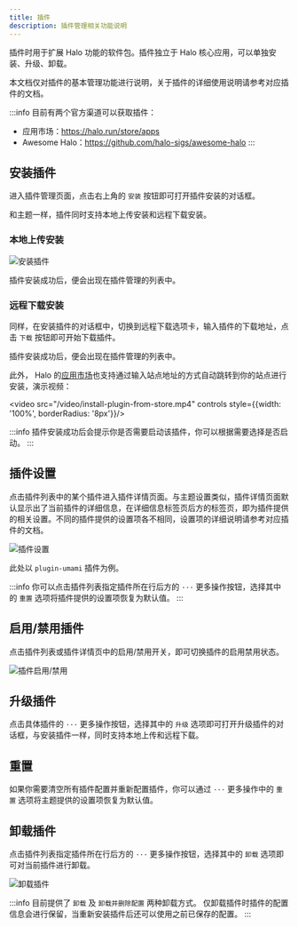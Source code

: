 ```yaml
---
title: 插件
description: 插件管理相关功能说明
---
```


插件时用于扩展 Halo 功能的软件包。插件独立于 Halo 核心应用，可以单独安装、升级、卸载。

本文档仅对插件的基本管理功能进行说明，关于插件的详细使用说明请参考对应插件的文档。

:::info
目前有两个官方渠道可以获取插件：

- 应用市场：<https://halo.run/store/apps>
- Awesome Halo：<https://github.com/halo-sigs/awesome-halo>
:::

## 安装插件

进入插件管理页面，点击右上角的 `安装` 按钮即可打开插件安装的对话框。

和主题一样，插件同时支持本地上传安装和远程下载安装。

### 本地上传安装

![安装插件](/img/user-guide/plugins/plugin-install.png)

插件安装成功后，便会出现在插件管理的列表中。

### 远程下载安装

同样，在安装插件的对话框中，切换到远程下载选项卡，输入插件的下载地址，点击 `下载` 按钮即可开始下载插件。

插件安装成功后，便会出现在插件管理的列表中。

此外， Halo 的[应用市场](https://halo.run/store/apps)也支持通过输入站点地址的方式自动跳转到你的站点进行安装，演示视频：

<video src="/video/install-plugin-from-store.mp4" controls style={{width: '100%', borderRadius: '8px'}}/>

:::info
插件安装成功后会提示你是否需要启动该插件，你可以根据需要选择是否启动。
:::

## 插件设置

点击插件列表中的某个插件进入插件详情页面。与主题设置类似，插件详情页面默认显示出了当前插件的详细信息，在详细信息标签页后方的标签页，即为插件提供的相关设置。不同的插件提供的设置项各不相同，设置项的详细说明请参考对应插件的文档。

![插件设置](/img/user-guide/plugins/plugin-setting.png)

此处以 `plugin-umami` 插件为例。

:::info
你可以点击插件列表指定插件所在行后方的 `···` 更多操作按钮，选择其中的 `重置` 选项将插件提供的设置项恢复为默认值。
:::

## 启用/禁用插件

点击插件列表或插件详情页中的启用/禁用开关，即可切换插件的启用禁用状态。

![插件启用/禁用](/img/user-guide/plugins/plugin-switch.png)

## 升级插件

点击具体插件的 `···` 更多操作按钮，选择其中的 `升级` 选项即可打开升级插件的对话框，与安装插件一样，同时支持本地上传和远程下载。

## 重置

如果你需要清空所有插件配置并重新配置插件，你可以通过 `···` 更多操作中的 `重置` 选项将主题提供的设置项恢复为默认值。

## 卸载插件

点击插件列表指定插件所在行后方的 `···` 更多操作按钮，选择其中的 `卸载` 选项即可对当前插件进行卸载。

![卸载插件](/img/user-guide/plugins/plugin-uninstall.png)

:::info
目前提供了 `卸载` 及 `卸载并删除配置` 两种卸载方式。
仅卸载插件时插件的配置信息会进行保留，当重新安装插件后还可以使用之前已保存的配置。
:::
